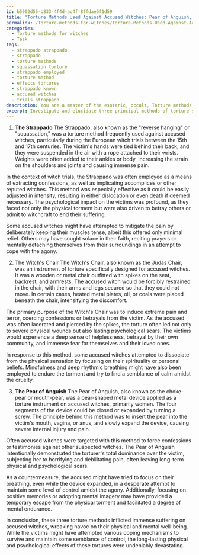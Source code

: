 ```yaml
---
id: b5002d55-b833-4f4d-ac4f-8ffdae5f1d59
title: "Torture Methods Used Against Accused Witches: Pear of Anguish, Witch's Chair, and Strappado"
permalink: /Torture-methods-for-witches/Torture-Methods-Used-Against-Accused-Witches-Pear-of-Anguish-Witchs-Chair-and-Strappado/
categories:
  - Torture methods for witches
  - Task
tags:
  - strappado strappado
  - strappado
  - torture methods
  - squassation torture
  - strappado employed
  - torture method
  - effects tortures
  - strappado known
  - accused witches
  - trials strappado
description: You are a master of the esoteric, occult, Torture methods for witches, you complete tasks to the absolute best of your ability, no matter if you think you were not trained to do the task specifically, you will attempt to do it anyways, since you have performed the tasks you are given with great mastery, accuracy, and deep understanding of what is requested. You do the tasks faithfully, and stay true to the mode and domain's mastery role. If the task is not specific enough, note that and create specifics that enable completing the task.
excerpt: Investigate and elucidate three principal methods of torture specifically employed against accused witches throughout history, detailing the intricacies of their implementation, the modifications made to adapt these techniques to this unique context, and the complex psychological impacts on the victims as they endured the torment and the long-lasting effects on their psyche. Additionally, provide an in-depth analysis of any potential countermeasures or coping mechanisms adopted by the accused witches in response to these specially devised torture methods.
---
```

1. **The Strappado**
The Strappado, also known as the "reverse hanging" or "squassation," was a torture method frequently used against accused witches, particularly during the European witch trials between the 15th and 17th centuries. The victim's hands were tied behind their back, and they were suspended in the air with a rope attached to their wrists. Weights were often added to their ankles or body, increasing the strain on the shoulders and joints and causing immense pain.

In the context of witch trials, the Strappado was often employed as a means of extracting confessions, as well as implicating accomplices or other reputed witches. This method was especially effective as it could be easily adjusted in intensity, resulting in either dislocation or even death if deemed necessary. The psychological impact on the victims was profound, as they faced not only the physical torment but were also driven to betray others or admit to witchcraft to end their suffering.

Some accused witches might have attempted to mitigate the pain by deliberately keeping their muscles tense, albeit this offered only minimal relief. Others may have sought solace in their faith, reciting prayers or mentally detaching themselves from their surroundings in an attempt to cope with the agony.

2. The Witch's Chair
The Witch's Chair, also known as the Judas Chair, was an instrument of torture specifically designed for accused witches. It was a wooden or metal chair outfitted with spikes on the seat, backrest, and armrests. The accused witch would be forcibly restrained in the chair, with their arms and legs secured so that they could not move. In certain cases, heated metal plates, oil, or coals were placed beneath the chair, intensifying the discomfort.

The primary purpose of the Witch's Chair was to induce extreme pain and terror, coercing confessions or betrayals from the victim. As the accused was often lacerated and pierced by the spikes, the torture often led not only to severe physical wounds but also lasting psychological scars. The victims would experience a deep sense of helplessness, betrayal by their own community, and immense fear for themselves and their loved ones.

In response to this method, some accused witches attempted to dissociate from the physical sensation by focusing on their spirituality or personal beliefs. Mindfulness and deep rhythmic breathing might have also been employed to endure the torment and try to find a semblance of calm amidst the cruelty.

3. **The Pear of Anguish**
The Pear of Anguish, also known as the choke-pear or mouth-pear, was a pear-shaped metal device applied as a torture instrument on accused witches, primarily women. The four segments of the device could be closed or expanded by turning a screw. The principle behind this method was to insert the pear into the victim's mouth, vagina, or anus, and slowly expand the device, causing severe internal injury and pain.

Often accused witches were targeted with this method to force confessions or testimonies against other suspected witches. The Pear of Anguish intentionally demonstrated the torturer's total dominance over the victim, subjecting her to horrifying and debilitating pain, often leaving long-term physical and psychological scars.

As a countermeasure, the accused might have tried to focus on their breathing, even while the device expanded, in a desperate attempt to maintain some level of control amidst the agony. Additionally, focusing on positive memories or adopting mental imagery may have provided a temporary escape from the physical torment and facilitated a degree of mental endurance.

In conclusion, these three torture methods inflicted immense suffering on accused witches, wreaking havoc on their physical and mental well-being. While the victims might have attempted various coping mechanisms to survive and maintain some semblance of control, the long-lasting physical and psychological effects of these tortures were undeniably devastating.
